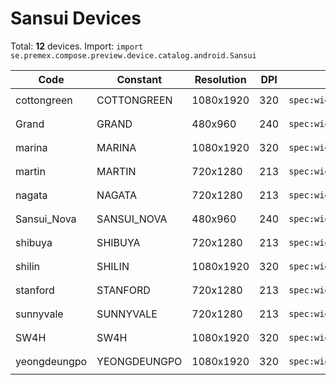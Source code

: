 # Sansui Devices

Total: **12** devices. Import: `import se.premex.compose.preview.device.catalog.android.Sansui`

| Code | Constant | Resolution | DPI | Compose Spec | Preview Usage |
|------|----------|------------|-----|-------------|---------------|
| cottongreen | COTTONGREEN | 1080x1920 | 320 | `spec:width=1080px,height=1920px,dpi=320` | `@Preview(device = Sansui.COTTONGREEN)` |
| Grand | GRAND | 480x960 | 240 | `spec:width=480px,height=960px,dpi=240` | `@Preview(device = Sansui.GRAND)` |
| marina | MARINA | 1080x1920 | 320 | `spec:width=1080px,height=1920px,dpi=320` | `@Preview(device = Sansui.MARINA)` |
| martin | MARTIN | 720x1280 | 213 | `spec:width=720px,height=1280px,dpi=213` | `@Preview(device = Sansui.MARTIN)` |
| nagata | NAGATA | 720x1280 | 213 | `spec:width=720px,height=1280px,dpi=213` | `@Preview(device = Sansui.NAGATA)` |
| Sansui_Nova | SANSUI_NOVA | 480x960 | 240 | `spec:width=480px,height=960px,dpi=240` | `@Preview(device = Sansui.SANSUI_NOVA)` |
| shibuya | SHIBUYA | 720x1280 | 213 | `spec:width=720px,height=1280px,dpi=213` | `@Preview(device = Sansui.SHIBUYA)` |
| shilin | SHILIN | 1080x1920 | 320 | `spec:width=1080px,height=1920px,dpi=320` | `@Preview(device = Sansui.SHILIN)` |
| stanford | STANFORD | 720x1280 | 213 | `spec:width=720px,height=1280px,dpi=213` | `@Preview(device = Sansui.STANFORD)` |
| sunnyvale | SUNNYVALE | 720x1280 | 213 | `spec:width=720px,height=1280px,dpi=213` | `@Preview(device = Sansui.SUNNYVALE)` |
| SW4H | SW4H | 1080x1920 | 320 | `spec:width=1080px,height=1920px,dpi=320` | `@Preview(device = Sansui.SW4H)` |
| yeongdeungpo | YEONGDEUNGPO | 1080x1920 | 320 | `spec:width=1080px,height=1920px,dpi=320` | `@Preview(device = Sansui.YEONGDEUNGPO)` |

<!-- Generated automatically. Do not edit manually. -->
